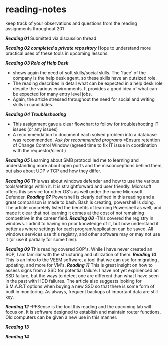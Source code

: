 # reading-notes
keep track of your observations and questions from the reading assignments throughout 201


***Reading 01*** 
Submitted via discussion thread

***Reading 02 completed a private repository***
Hope to understand more practical uses of these tools in upcoming lessons.


***Reading 03 Role of Help Desk***
- shows again the need of soft skills/social skills. The 'face' of the company is the help desk agent, so these skills have an outsized role.
- The reading describes in detail what can be expected in a help desk role despite the various environments. It provides a good idea of what can be expected for many entry level jobs.
- Again, the article stressed throughout the need for social and writing skills in candidates.


***Reading 04 Troubleshooting***
- This assignment gave a clear flowchart to follow for troubleshooting IT issues (or any issues)
- A recommendation to document each solved problem into a database was recommended. *Ask for recommended programs*
*Ensure retention of Change Control Window (agreed time to fix IT issue in coordination with the requestor/client )


***Reading 05***
Learning about SMB protocol led me to learning and understanding more about open ports and the misconceptions behind them, but also about UDP v TCP and how they differ.

***Reading 06***
This was about windows defender and how to use the various tools/settings within it. It is straightforward and user friendly. Microsoft offers this service for other OS's as well under the name Microsoft Defender.
***Reading 07***
Powershell is clearly defined in this reading and a great comparison is made to bash. Bash is creating, powershell is doing.
The article concretely listed the benefits of learning Powershell as well, and made it clear that not learning it comes at the cost of not remaining competitive in the career field.
***Reading 08***
-This covered the registry in windows. I admit to having no prior knowledge of it, but now understand it better as where settings for each program/application can be saved. All windows services use this registry, and other software may or may not use it (or use it partially for some files).

***Reading 09***
This reading covered SOP's. While I have never created an SOP, I am familiar with the structuring and utilization of them.
***Reading 10***
This is an Intro to the VEEM software, a tool that we can use for migrating , updating, and more for VM's.
***Reading 11***
This is great insight on how to assess signs from a SSD for potential failure. I have not yet expirienced an SSD failure, but the ways to detect one are different than what I have seen in the past with HDD failures.
The article also suggests looking for S.M.A.R.T options when buying a new SSD so that there is some form of built in monitoring.
As always, frequent backups of important data are still key.

***Reading 12*** 
-PFSense is the tool this reading and the upcoming lab will focus on. It is software designed to establish and maintain router functions. Old computers can be given a new use in this manner.

***Reading 13***

***Reading 14***
